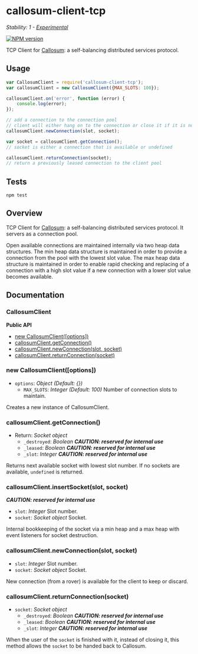 # callosum-client-tcp

_Stability: 1 - [Experimental](https://github.com/tristanls/stability-index#stability-1---experimental)_

[![NPM version](https://badge.fury.io/js/callosum-client-tcp.png)](http://npmjs.org/package/callosum-client-tcp)

TCP Client for [Callosum](https://github.com/tristanls/callosum): a self-balancing distributed services protocol.

## Usage

```javascript
var CallosumClient = require('callosum-client-tcp');
var callosumClient = new CallosumClient({MAX_SLOTS: 100});

callosumClient.on('error', function (error) {
    console.log(error);
});

// add a connection to the connection pool
// client will either hang on to the connection or close it if it is not needed
callosumClient.newConnection(slot, socket);

var socket = callosumClient.getConnection();
// socket is either a connection that is available or undefined

callosumClient.returnConnection(socket);
// return a previously leased connection to the client pool

```

## Tests

    npm test

## Overview

TCP Client for [Callosum](https://github.com/tristanls/callosum): a self-balancing distributed services protocol. It servers as a connection pool.

Open available connections are maintained internally via two heap data structures. The min heap data structure is maintained in order to provide a connection from the pool with the lowest slot value. The max heap data structure is maintained in order to enable rapid checking and replacing of a connection with a high slot value if a new connection with a lower slot value becomes available.

## Documentation

### CallosumClient

**Public API**

  * [new CallosumClient(\[options\])](#new-callosumclientoptions)
  * [callosumClient.getConnection()](#callosumclientgetconnection)
  * [callosumClient.newConnection(slot, socket)](#callosumclientnewconnectionslot-socket)
  * [callosumClient.returnConnection(socket)](#callosumclientreturnconnectionsocket)

### new CallosumClient([options])

  * `options`: _Object_ _(Default: {})_
    * `MAX_SLOTS`: _Integer_ _(Default: 100)_ Number of connection slots to
            maintain.

Creates a new instance of CallosumClient.

### callosumClient.getConnection()

  * Return: _Socket object_
    * `_destroyed`: _Boolean_ _**CAUTION: reserved for internal use**_
    * `_leased`: _Boolean_ _**CAUTION: reserved for internal use**_
    * `_slot`: _Integer_ _**CAUTION: reserved for internal use**_

Returns next available socket with lowest slot number. If no sockets are available, `undefined` is returned.

### callosumClient.insertSocket(slot, socket)

_**CAUTION: reserved for internal use**_

  * `slot`: _Integer_ Slot number.
  * `socket`: _Socket object_ Socket.

Internal bookkeeping of the socket via a min heap and a max heap with event listeners for socket destruction.

### callosumClient.newConnection(slot, socket)

  * `slot`: _Integer_ Slot number.
  * `socket`: _Socket object_ Socket.

New connection (from a rover) is available for the client to keep or discard.

### callosumClient.returnConnection(socket)

  * `socket`: _Socket object_
    * `_destroyed`: _Boolean_ _**CAUTION: reserved for internal use**_
    * `_leased`: _Boolean_ _**CAUTION: reserved for internal use**_
    * `_slot`: _Integer_ _**CAUTION: reserved for internal use**_

When the user of the `socket` is finished with it, instead of closing it, this method allows the `socket` to be handed back to Callosum.